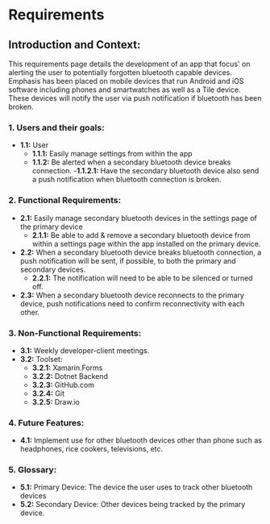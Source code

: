 # Requirements

## Introduction and Context:

This requirements page details the development of an app that focus' on alerting the user to potentially forgotten bluetooth capable devices.  Emphasis has been placed on mobile devices that run Android and iOS software including phones and smartwatches as well as a Tile device.  These devices will notify the user via push notification if bluetooth has been broken.  

### 1. Users and their goals:
- **1.1:** User
    - **1.1.1:** Easily manage settings from within the app
    - **1.1.2:** Be alerted when a secondary bluetooth device breaks connection.
        -**1.1.2.1:** Have the secondary bluetooth device also send a push notification when bluetooth connection is broken.


### 2. Functional Requirements:
- **2.1:** Easily manage secondary bluetooth devices in the settings page of the primary device
    - **2.1.1:** Be able to add & remove a secondary bluetooth device from within a settings page within the app installed on the primary device.
- **2.2:** When a secondary bluetooth device breaks bluetooth connection, a push notification will be sent, if possible, to both the primary and secondary devices.
     - **2.2.1:** The notification will need to be able to be silenced or turned off.
- **2.3:** When a secondary bluetooth device reconnects to the primary device, push notifications need to confirm reconnectivity with each other.

### 3. Non-Functional Requirements:
- **3.1:** Weekly developer-client meetings.
- **3.2:** Toolset:
    - **3.2.1:** Xamarin.Forms
    - **3.2.2:** Dotnet Backend
    - **3.2.3:** GitHub.com
    - **3.2.4:** Git
    - **3.2.5:** Draw.io

### 4. Future Features:
- **4.1:** Implement use for other bluetooth devices other than phone such as headphones, rice cookers, televisions, etc.

### 5. Glossary:
- **5.1:** Primary Device: The device the user uses to track other bluetooth devices
- **5.2:** Secondary Device: Other devices being tracked by the primary device.